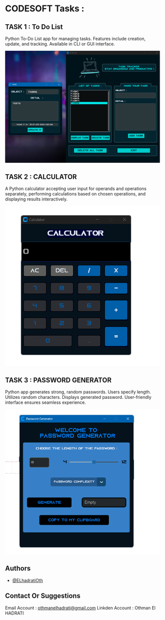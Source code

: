 
# CODESOFT Tasks :


## TASK 1 : To Do List

Python To-Do List app for managing tasks. Features include creation, update, and tracking. Available in CLI or GUI interface.

![App Screenshot](ToDoList.png)

## TASK 2 : CALCULATOR

A Python calculator accepting user input for operands and operations separately, performing calculations based on chosen operations, and displaying results interactively.

![App Screenshot](Calculator.png)


## TASK 3  : PASSWORD GENERATOR

Python app generates strong, random passwords. Users specify length. Utilizes random characters. Displays generated password. User-friendly interface ensures seamless experience.

![App Screenshot](PasswordGenerator.png)



## Authors

- [@ELhadratiOth](https://github.com/ELhadratiOth)


## Contact Or Suggestions

Email Account : othmanelhadrati@gmail.com 
Linkden Account : Othman El HADRATI


